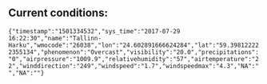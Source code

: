 ## Current conditions: 
 ``` {"timestamp":"1501334532","sys_time":"2017-07-29 16:22:30","name":"Tallinn-Harku","wmocode":"26038","lon":"24.602891666624284","lat":"59.398122222355134","phenomenon":"Overcast","visibility":"20.0","precipitations":"0","airpressure":"1009.9","relativehumidity":"57","airtemperature":"22","winddirection":"249","windspeed":"1.7","windspeedmax":"4.3","NA":"","NA":""} ```
